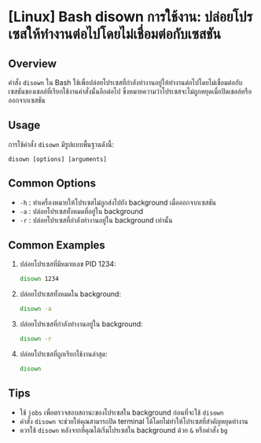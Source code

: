 # [Linux] Bash disown การใช้งาน: ปล่อยโปรเซสให้ทำงานต่อไปโดยไม่เชื่อมต่อกับเซสชัน

## Overview
คำสั่ง `disown` ใน Bash ใช้เพื่อปล่อยโปรเซสที่กำลังทำงานอยู่ให้ทำงานต่อไปโดยไม่เชื่อมต่อกับเซสชันของเชลล์ที่เรียกใช้งานคำสั่งนั้นอีกต่อไป ซึ่งหมายความว่าโปรเซสจะไม่ถูกหยุดเมื่อปิดเชลล์หรือออกจากเซสชัน

## Usage
การใช้คำสั่ง `disown` มีรูปแบบพื้นฐานดังนี้:

```
disown [options] [arguments]
```

## Common Options
- `-h` : ทำเครื่องหมายให้โปรเซสไม่ถูกส่งไปยัง background เมื่อออกจากเซสชัน
- `-a` : ปล่อยโปรเซสทั้งหมดที่อยู่ใน background
- `-r` : ปล่อยโปรเซสที่กำลังทำงานอยู่ใน background เท่านั้น

## Common Examples
1. ปล่อยโปรเซสที่มีหมายเลข PID 1234:
   ```bash
   disown 1234
   ```

2. ปล่อยโปรเซสทั้งหมดใน background:
   ```bash
   disown -a
   ```

3. ปล่อยโปรเซสที่กำลังทำงานอยู่ใน background:
   ```bash
   disown -r
   ```

4. ปล่อยโปรเซสที่ถูกเรียกใช้งานล่าสุด:
   ```bash
   disown
   ```

## Tips
- ใช้ `jobs` เพื่อตรวจสอบสถานะของโปรเซสใน background ก่อนที่จะใช้ `disown`
- คำสั่ง `disown` จะช่วยให้คุณสามารถปิด terminal ได้โดยไม่ทำให้โปรเซสที่สำคัญหยุดทำงาน
- ควรใช้ `disown` หลังจากที่คุณได้เริ่มโปรเซสใน background ด้วย `&` หรือคำสั่ง `bg`